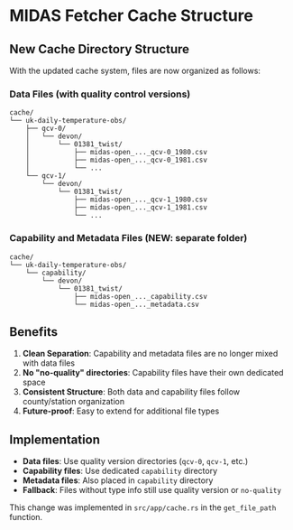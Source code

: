 # MIDAS Fetcher Cache Structure

## New Cache Directory Structure

With the updated cache system, files are now organized as follows:

### Data Files (with quality control versions)
```
cache/
└── uk-daily-temperature-obs/
    ├── qcv-0/
    │   └── devon/
    │       └── 01381_twist/
    │           ├── midas-open_..._qcv-0_1980.csv
    │           ├── midas-open_..._qcv-0_1981.csv
    │           └── ...
    └── qcv-1/
        └── devon/
            └── 01381_twist/
                ├── midas-open_..._qcv-1_1980.csv
                ├── midas-open_..._qcv-1_1981.csv
                └── ...
```

### Capability and Metadata Files (NEW: separate folder)
```
cache/
└── uk-daily-temperature-obs/
    └── capability/
        └── devon/
            └── 01381_twist/
                ├── midas-open_..._capability.csv
                └── midas-open_..._metadata.csv
```

## Benefits

1. **Clean Separation**: Capability and metadata files are no longer mixed with data files
2. **No "no-quality" directories**: Capability files have their own dedicated space
3. **Consistent Structure**: Both data and capability files follow county/station organization
4. **Future-proof**: Easy to extend for additional file types

## Implementation

- **Data files**: Use quality version directories (`qcv-0`, `qcv-1`, etc.)
- **Capability files**: Use dedicated `capability` directory 
- **Metadata files**: Also placed in `capability` directory
- **Fallback**: Files without type info still use quality version or `no-quality`

This change was implemented in `src/app/cache.rs` in the `get_file_path` function.